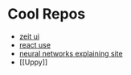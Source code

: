 # Cool Repos

- [zeit ui](https://github.com/zeit-ui/react)
- [react use](https://github.com/streamich/react-use)
- [neural networks explaining site](https://github.com/poloclub/cnn-explainer)
- [[Uppy]]